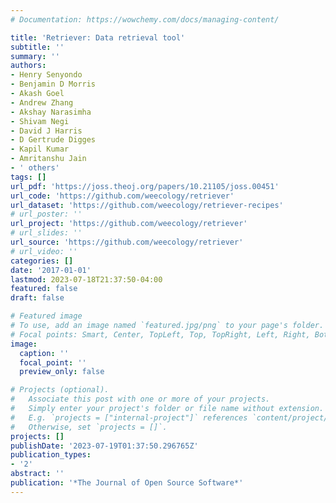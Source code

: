 ```yaml
---
# Documentation: https://wowchemy.com/docs/managing-content/

title: 'Retriever: Data retrieval tool'
subtitle: ''
summary: ''
authors:
- Henry Senyondo
- Benjamin D Morris
- Akash Goel
- Andrew Zhang
- Akshay Narasimha
- Shivam Negi
- David J Harris
- D Gertrude Digges
- Kapil Kumar
- Amritanshu Jain
- ' others'
tags: []
url_pdf: 'https://joss.theoj.org/papers/10.21105/joss.00451'
url_code: 'https://github.com/weecology/retriever'
url_dataset: 'https://github.com/weecology/retriever-recipes'
# url_poster: ''
url_project: 'https://github.com/weecology/retriever'
# url_slides: ''
url_source: 'https://github.com/weecology/retriever'
# url_video: ''
categories: []
date: '2017-01-01'
lastmod: 2023-07-18T21:37:50-04:00
featured: false
draft: false

# Featured image
# To use, add an image named `featured.jpg/png` to your page's folder.
# Focal points: Smart, Center, TopLeft, Top, TopRight, Left, Right, BottomLeft, Bottom, BottomRight.
image:
  caption: ''
  focal_point: ''
  preview_only: false

# Projects (optional).
#   Associate this post with one or more of your projects.
#   Simply enter your project's folder or file name without extension.
#   E.g. `projects = ["internal-project"]` references `content/project/deep-learning/index.md`.
#   Otherwise, set `projects = []`.
projects: []
publishDate: '2023-07-19T01:37:50.296765Z'
publication_types:
- '2'
abstract: ''
publication: '*The Journal of Open Source Software*'
---
```

